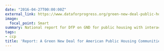 ```yaml
---
date: "2016-04-27T00:00:00Z"
external_link: https://www.dataforprogress.org/green-new-deal-public-housing-national
image:
  focal_point: Smart
summary: National report for DfP on GND for public housing with interactive maps.
tags:
- ccp
title: 'Report: A Green New Deal for American Public Housing Communities'
---
```

